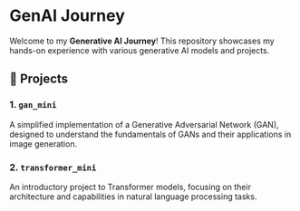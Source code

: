 # GenAI Journey

Welcome to my **Generative AI Journey**! This repository showcases my hands-on experience with various generative AI models and projects.

## 🚀 Projects

### 1. `gan_mini`
A simplified implementation of a Generative Adversarial Network (GAN), designed to understand the fundamentals of GANs and their applications in image generation.

### 2. `transformer_mini`
An introductory project to Transformer models, focusing on their architecture and capabilities in natural language processing tasks.


